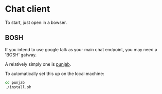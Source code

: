 Chat client
===========

To start, just open in a bowser.


BOSH
----

If you intend to use google talk as your main chat endpoint, you may need a
'BOSH' gatway.

A relatively simply one is [punjab][1].

To automatically set this up on the local machine:

```sh
cd punjab
./install.sh
```

[1]: https://github.com/twonds/punjab
